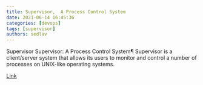 ```yaml
---
title: Supervisor,  A Process Control System
date: 2021-06-14 16:45:36
categories: [devops]
tags: [supervisor]
authors: sedlav
---
```


Supervisor Supervisor: A Process Control System¶ Supervisor is a client/server system that allows its users to monitor and control a number of processes on UNIX-like operating systems.

[Link](http://supervisord.org/)
